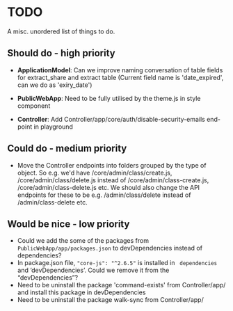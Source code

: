 # TODO

A misc. unordered list of things to do.

## Should do - high priority

* **ApplicationModel**: Can we improve naming conversation of table fields for extract_share and extract table
(Current field name is 'date_expired', can we do as 'exiry_date')

* **PublicWebApp**: Need to be fully utilised by the theme.js in style component

* **Controller**: Add Controller/app/core/auth/disable-security-emails end-point in playground

## Could do - medium priority
* Move the Controller endpoints into folders grouped by the type of object. So e.g. we'd have /core/admin/class/create.js, /core/admin/class/delete.js instead of /core/admin/class-create.js, /core/admin/class-delete.js etc. We should also change the API endpoints for these to be e.g. /admin/class/delete instead of /admin/class-delete etc.


## Would be nice - low priority
* Could we add the some of the packages from `PublicWebApp/app/packages.json` to devDependencies instead of dependencies? 
* In package.json file, `"core-js": "^2.6.5"` is installed in ` dependencies` and ‘devDependencies’.  Could we remove it from the “devDependencies”? 
* Need to be uninstall the package 'command-exists' from  Controller/app/ and install this package in devDependencies
* Need to be uninstall the package walk-sync  from Controller/app/

















